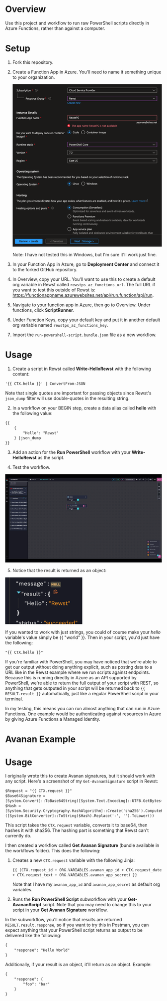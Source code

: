 # Overview

Use this project and workflow to run raw PowerShell scripts directly in Azure Functions, rather than against a computer.

# Setup

1. Fork this repository.
1. Create a Function App in Azure. You'll need to name it something unique to your organization.

    ![Step 1](./docs/function-app.png)

    Note: I have not tested this in Windows, but I'm sure it'll work just fine.

1. In your Function App in Azure, go to **Deployment Center** and connect it to the forked GitHub repository.
1. In Overview, copy your URL. You'll want to use this to create a default org variable in Rewst called `rewstps_az_functions_url`. The full URL if you want to test this outside of Rewst is: https://functionappname.azurewebsites.net/api/run.function/api/run.
1. Navigate to your function app in Azure, then go to Overview. Under functions, click **ScriptRunner**.
1. Under Function Keys, copy your default key and put it in another default org variable named `rewstps_az_functions_key`.
1. Import the `run-powershell-script.bundle.json` file as a new workflow.

# Usage

1. Create a script in Rewst called **Write-HelloRewst** with the following content:

```
'{{ CTX.hello }}' | ConvertFrom-JSON
```

Note that single quotes are important for passing objects since Rewst's `json_dump` filter will use double-quotes in the resulting string.

2. In a workflow on your BEGIN step, create a data alias called **hello** with the following value:

```
{{
    {
        "Hello": "Rewst"
    } |json_dump
}}
```

3. Add an action for the **Run PowerShell** workflow with your **Write-HelloRewst** as the script.

4. Test the workflow.

!["Example"](./docs/example.gif)

5. Notice that the result is returned as an object:

!["Result"](./docs/result.png)

If you wanted to work with just strings, you could of course make your *hello* variable's value simply be {{ "world" }}. Then in your script, you'd just have the following:

```
"{{ CTX.hello }}"
```

If you're familiar with PowerShell, you may have noticed that we're able to get our output without doing anything explicit, such as posting data to a URL like in the Rewst example where we run scripts against endpoints. Because this is running directly in Azure as an API supported by PowerShell, we're able to return the full output of your script with REST, so anything that gets outputed in your script will be returned back to `{{ RESULT.result }}` automatically, just like a regular PowerShell script in your terminal.

In my testing, this means you can run almost anything that can run in Azure Functions. One example would be authenticating against resources in Azure by giving Azure Functions a Managed Identity.

# Avanan Example

# Usage

I originally wrote this to create Avanan signatures, but it should work with any script. Here's a screenshot of my `Get-AvananSignature` script in Rewst:

```
$Request = "{{ CTX.request }}"
$Base64Signature = [System.Convert]::ToBase64String([System.Text.Encoding]::UTF8.GetBytes($Request))
$Hash = [System.Security.Cryptography.HashAlgorithm]::Create('sha256').ComputeHash([System.Text.Encoding]::UTF8.GetBytes($Base64Signature))
([System.BitConverter]::ToString($Hash).Replace('-', '').ToLower())
```

This script takes the `CTX.request` variable, converts it to base64, then hashes it with sha256. The hashing part is something that Rewst can't currently do.

I then created a workflow called **Get Avanan Signature** (bundle available in the workflows folder). This does the following:

1. Creates a new `CTX.request` variable with the following Jinja:

    ```
    {{ (CTX.request_id + ORG.VARIABLES.avanan_app_id + CTX.request_date + CTX.request_text + ORG.VARIABLES.avanan_app_secret) }}
    ```

    Note that I have my `avanan_app_id` and `avanan_app_secret` as default org variables.

2. Runs the **Run PowerShell Script** subworkflow with your **Get-AvananScript** script. Note that you may need to change this to your script in your **Get Avanan Signature** workflow.

In the subworkflow, you'll notice that results are returned `RESULT.result.response`, so if you want to try this in Postman, you can expect anything that your PowerShell script returns as output to be delivered like the following:

```
{
    "response": "Hello World"
}
```

Additionally, if your result is an object, it'll return as an object. Example:

```
{
    "response": {
        "foo": "bar"
    }
}
```